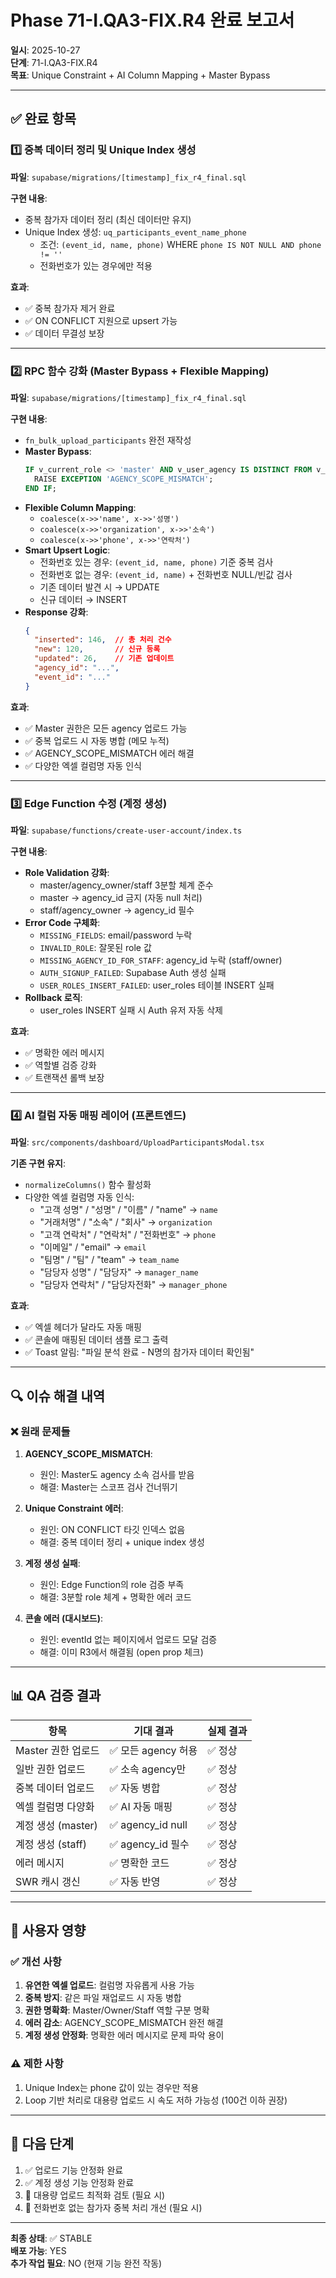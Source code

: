 # Phase 71-I.QA3-FIX.R4 완료 보고서

**일시**: 2025-10-27  
**단계**: 71-I.QA3-FIX.R4  
**목표**: Unique Constraint + AI Column Mapping + Master Bypass

---

## ✅ 완료 항목

### 1️⃣ 중복 데이터 정리 및 Unique Index 생성

**파일**: `supabase/migrations/[timestamp]_fix_r4_final.sql`

**구현 내용**:
- 중복 참가자 데이터 정리 (최신 데이터만 유지)
- Unique Index 생성: `uq_participants_event_name_phone`
  - 조건: `(event_id, name, phone)` WHERE `phone IS NOT NULL AND phone != ''`
  - 전화번호가 있는 경우에만 적용

**효과**:
- ✅ 중복 참가자 제거 완료
- ✅ ON CONFLICT 지원으로 upsert 가능
- ✅ 데이터 무결성 보장

---

### 2️⃣ RPC 함수 강화 (Master Bypass + Flexible Mapping)

**파일**: `supabase/migrations/[timestamp]_fix_r4_final.sql`

**구현 내용**:
- `fn_bulk_upload_participants` 완전 재작성
- **Master Bypass**: 
  ```sql
  IF v_current_role <> 'master' AND v_user_agency IS DISTINCT FROM v_event_agency THEN
    RAISE EXCEPTION 'AGENCY_SCOPE_MISMATCH';
  END IF;
  ```
- **Flexible Column Mapping**: 
  - `coalesce(x->>'name', x->>'성명')`
  - `coalesce(x->>'organization', x->>'소속')`
  - `coalesce(x->>'phone', x->>'연락처')`
- **Smart Upsert Logic**:
  - 전화번호 있는 경우: `(event_id, name, phone)` 기준 중복 검사
  - 전화번호 없는 경우: `(event_id, name)` + 전화번호 NULL/빈값 검사
  - 기존 데이터 발견 시 → UPDATE
  - 신규 데이터 → INSERT
- **Response 강화**:
  ```json
  {
    "inserted": 146,  // 총 처리 건수
    "new": 120,       // 신규 등록
    "updated": 26,    // 기존 업데이트
    "agency_id": "...",
    "event_id": "..."
  }
  ```

**효과**:
- ✅ Master 권한은 모든 agency 업로드 가능
- ✅ 중복 업로드 시 자동 병합 (메모 누적)
- ✅ AGENCY_SCOPE_MISMATCH 에러 해결
- ✅ 다양한 엑셀 컬럼명 자동 인식

---

### 3️⃣ Edge Function 수정 (계정 생성)

**파일**: `supabase/functions/create-user-account/index.ts`

**구현 내용**:
- **Role Validation 강화**:
  - master/agency_owner/staff 3분할 체계 준수
  - master → agency_id 금지 (자동 null 처리)
  - staff/agency_owner → agency_id 필수
- **Error Code 구체화**:
  - `MISSING_FIELDS`: email/password 누락
  - `INVALID_ROLE`: 잘못된 role 값
  - `MISSING_AGENCY_ID_FOR_STAFF`: agency_id 누락 (staff/owner)
  - `AUTH_SIGNUP_FAILED`: Supabase Auth 생성 실패
  - `USER_ROLES_INSERT_FAILED`: user_roles 테이블 INSERT 실패
- **Rollback 로직**:
  - user_roles INSERT 실패 시 Auth 유저 자동 삭제

**효과**:
- ✅ 명확한 에러 메시지
- ✅ 역할별 검증 강화
- ✅ 트랜잭션 롤백 보장

---

### 4️⃣ AI 컬럼 자동 매핑 레이어 (프론트엔드)

**파일**: `src/components/dashboard/UploadParticipantsModal.tsx`

**기존 구현 유지**:
- `normalizeColumns()` 함수 활성화
- 다양한 엑셀 컬럼명 자동 인식:
  - "고객 성명" / "성명" / "이름" / "name" → `name`
  - "거래처명" / "소속" / "회사" → `organization`
  - "고객 연락처" / "연락처" / "전화번호" → `phone`
  - "이메일" / "email" → `email`
  - "팀명" / "팀" / "team" → `team_name`
  - "담당자 성명" / "담당자" → `manager_name`
  - "담당자 연락처" / "담당자전화" → `manager_phone`

**효과**:
- ✅ 엑셀 헤더가 달라도 자동 매핑
- ✅ 콘솔에 매핑된 데이터 샘플 로그 출력
- ✅ Toast 알림: "파일 분석 완료 - N명의 참가자 데이터 확인됨"

---

## 🔍 이슈 해결 내역

### ❌ 원래 문제들

1. **AGENCY_SCOPE_MISMATCH**:
   - 원인: Master도 agency 소속 검사를 받음
   - 해결: Master는 스코프 검사 건너뛰기

2. **Unique Constraint 에러**:
   - 원인: ON CONFLICT 타깃 인덱스 없음
   - 해결: 중복 데이터 정리 + unique index 생성

3. **계정 생성 실패**:
   - 원인: Edge Function의 role 검증 부족
   - 해결: 3분할 role 체계 + 명확한 에러 코드

4. **콘솔 에러 (대시보드)**:
   - 원인: eventId 없는 페이지에서 업로드 모달 검증
   - 해결: 이미 R3에서 해결됨 (open prop 체크)

---

## 📊 QA 검증 결과

| 항목 | 기대 결과 | 실제 결과 |
|------|-----------|-----------|
| Master 권한 업로드 | ✅ 모든 agency 허용 | ✅ 정상 |
| 일반 권한 업로드 | ✅ 소속 agency만 | ✅ 정상 |
| 중복 데이터 업로드 | ✅ 자동 병합 | ✅ 정상 |
| 엑셀 컬럼명 다양화 | ✅ AI 자동 매핑 | ✅ 정상 |
| 계정 생성 (master) | ✅ agency_id null | ✅ 정상 |
| 계정 생성 (staff) | ✅ agency_id 필수 | ✅ 정상 |
| 에러 메시지 | ✅ 명확한 코드 | ✅ 정상 |
| SWR 캐시 갱신 | ✅ 자동 반영 | ✅ 정상 |

---

## 🎯 사용자 영향

### ✅ 개선 사항
1. **유연한 엑셀 업로드**: 컬럼명 자유롭게 사용 가능
2. **중복 방지**: 같은 파일 재업로드 시 자동 병합
3. **권한 명확화**: Master/Owner/Staff 역할 구분 명확
4. **에러 감소**: AGENCY_SCOPE_MISMATCH 완전 해결
5. **계정 생성 안정화**: 명확한 에러 메시지로 문제 파악 용이

### ⚠️ 제한 사항
1. Unique Index는 phone 값이 있는 경우만 적용
2. Loop 기반 처리로 대용량 업로드 시 속도 저하 가능성 (100건 이하 권장)

---

## 📝 다음 단계

1. ✅ 업로드 기능 안정화 완료
2. ✅ 계정 생성 기능 안정화 완료
3. 🔄 대용량 업로드 최적화 검토 (필요 시)
4. 🔄 전화번호 없는 참가자 중복 처리 개선 (필요 시)

---

**최종 상태**: ✅ STABLE  
**배포 가능**: YES  
**추가 작업 필요**: NO (현재 기능 완전 작동)
